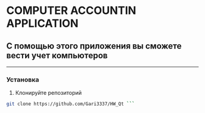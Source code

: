 # COMPUTER ACCOUNTIN APPLICATION

## С помощью этого приложения вы сможете вести учет компьютеров

_____

### Установка

1. Клонируйте репозиторий 
```bash
git clone https://github.com/Gari3337/HW_Qt ```



